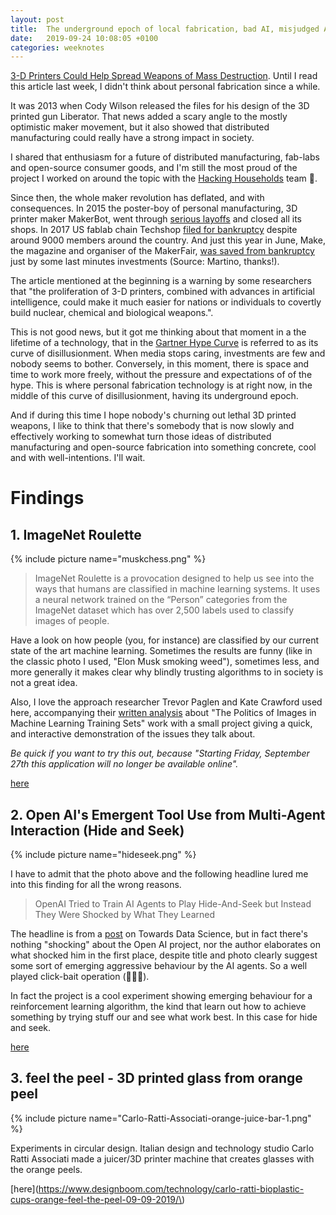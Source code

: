 ```yaml
---
layout: post
title:  The underground epoch of local fabrication, bad AI, misjudged AI and peel cups - Weeknote 2019/13
date:   2019-09-24 10:08:05 +0100
categories: weeknotes
---
```



[3-D Printers Could Help Spread Weapons of Mass Destruction](https://www.scientificamerican.com/article/3-d-printers-could-help-spread-weapons-of-mass-destruction/). Until I read this article last week, I didn't think about personal fabrication since a while.

It was 2013 when Cody Wilson released the files for his design of the 3D printed gun Liberator. That news added a scary angle to the mostly optimistic maker movement, but it also showed that distributed manufacturing could really have a strong impact in society.

I shared that enthusiasm for a future of distributed manufacturing, fab-labs and open-source consumer goods, and I'm still the most proud of the project I worked on around the topic with the [Hacking Households](http://www.hackinghouseholds.com/) team 👋.

Since then, the whole maker revolution has deflated, and with consequences. In 2015 the poster-boy of personal manufacturing, 3D printer maker MakerBot, went through [serious layoffs](https://www.theverge.com/2015/10/8/9477999/makerbot-layoffs-employees-lawsuit) and closed all its shops. In 2017 US fablab chain Techshop [filed for bankruptcy](https://makezine.com/2017/11/15/techshop-closes-doors-files-bankruptcy/) despite around 9000 members around the country. And just this year in June, Make, the magazine and organiser of the MakerFair, [was saved from bankruptcy](https://techcrunch.com/2019/06/07/make-magazine-maker-media-layoffs/) just by some last minutes investments (Source: Martino, thanks!).

 The article mentioned at the beginning is a warning by some researchers that "the proliferation of 3-D printers, combined with advances in artificial intelligence, could make it much easier for nations or individuals to covertly build nuclear, chemical and biological weapons.".


This is not good news, but it got me thinking about that moment in a the lifetime of a technology, that in the [Gartner Hype Curve](https://www.gartner.com/en/research/methodologies/gartner-hype-cycle) is referred to as its curve of disillusionment. When media stops caring, investments are few and nobody seems to bother. Conversely, in this moment, there is space and time to work more freely, without the pressure and expectations of of the hype. This is where personal fabrication technology is at right now, in the middle of this curve of disillusionment, having its underground epoch.

And if during this time I hope nobody's churning out lethal 3D printed weapons, I like to think that there's somebody that is now slowly and effectively working to somewhat turn those ideas of distributed manufacturing and open-source fabrication into something concrete, cool and with well-intentions. I'll wait. 

<!-- into someething good.

make a good use those ideas of open-

If


This is the

https://chiefmartec.com/2018/01/one-thing-everybody-forgets-gartners-hype-cycle-martech/
 -->


# Findings
## 1. ImageNet Roulette

{% include picture name="muskchess.png" %}



> ImageNet Roulette is a provocation designed to help us see into the ways that humans are classified in machine learning systems. It uses a neural network trained on the “Person” categories from the ImageNet dataset which has over 2,500 labels used to classify images of people.

Have a look on how people (you, for instance) are classified by our current state of the art machine learning. Sometimes the results are funny (like in the classic photo I used, "Elon Musk smoking weed"), sometimes less, and more generally it makes clear why blindly trusting algorithms to in society is not a great idea.


Also, I love the approach researcher Trevor Paglen and Kate Crawford used here, accompanying their [written analysis](https://www.excavating.ai/) about "The Politics of Images in Machine Learning Training Sets" work with a small project giving a quick, and interactive demonstration of the issues they talk about.

*Be quick if you want to try this out, because "Starting Friday, September 27th this application will no longer be available online".*

[here](https://imagenet-roulette.paglen.com/)

## 2. Open AI's Emergent Tool Use from Multi-Agent Interaction (Hide and Seek)

{% include picture name="hideseek.png" %}

I have to admit that the photo above and the following headline lured me into this finding for all the wrong reasons.

> OpenAI Tried to Train AI Agents to Play Hide-And-Seek but Instead They Were Shocked by What They Learned

The headline is from a [post](https://towardsdatascience.com/openai-tried-to-train-ai-agents-to-play-hide-and-seek-but-instead-they-were-shocked-by-what-they-3ea32bf7fc95) on Towards Data Science, but in fact there's nothing "shocking" about the Open AI project, nor the author elaborates on what shocked him in the first place, despite title and photo clearly suggest some sort of emerging aggressive behaviour by the AI agents. So a well played click-bait operation (👏👏👏).



In fact the project is a cool experiment showing emerging behaviour for a reinforcement learning algorithm, the kind that learn out how to achieve something by trying stuff our and see what work best. In this case for hide and seek.

[here](https://openai.com/blog/emergent-tool-use/)


## 3. feel the peel - 3D printed glass from orange peel

{% include picture name="Carlo-Ratti-Associati-orange-juice-bar-1.png" %}

Experiments in circular design. Italian design and technology studio Carlo Ratti Associati made a juicer/3D printer machine that creates glasses with the orange peels.


[here](https://www.designboom.com/technology/carlo-ratti-bioplastic-cups-orange-feel-the-peel-09-09-2019/\)
